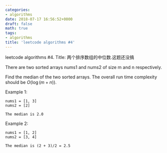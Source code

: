 ```yaml
---
categories:
- algorithms
date: 2018-07-17 16:56:52+0000
draft: false
math: true
tags:
- algorithms
title: 'leetcode algorithms #4'
---
```

leetcode algorithms #4. Title: 两个排序数组的中位数.这题还没搞
<!--more-->

There are two sorted arrays nums1 and nums2 of size m and n respectively.

Find the median of the two sorted arrays. The overall run time complexity should be $O(\log{(m+n)})$.

Example 1:
```
nums1 = [1, 3]
nums2 = [2]

The median is 2.0
```

Example 2:
```
nums1 = [1, 2]
nums2 = [3, 4]

The median is (2 + 3)/2 = 2.5
```